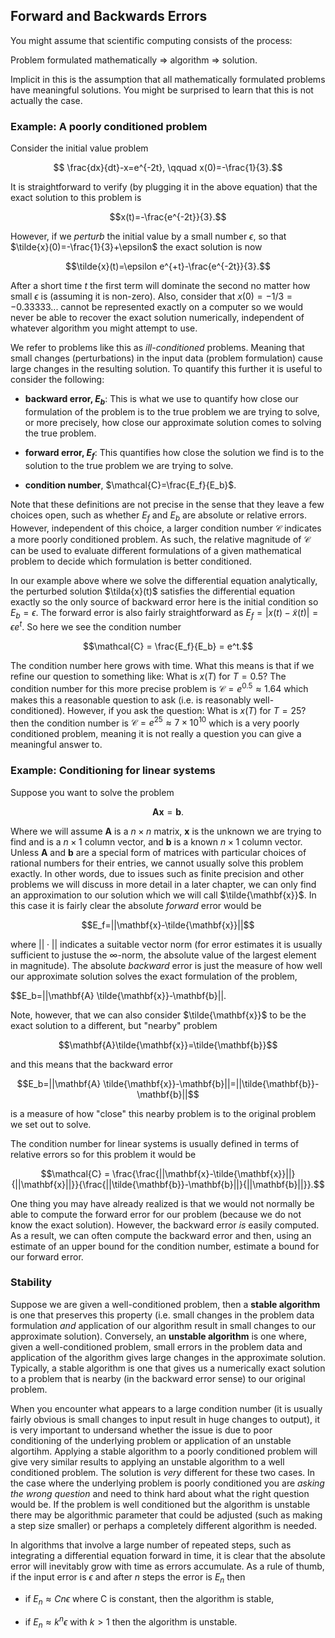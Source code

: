 ## Forward and Backwards Errors

You might assume that scientific computing consists of the process:  

Problem formulated mathematically $\Rightarrow$ algorithm $\Rightarrow$ solution.  

Implicit in this is the assumption that all mathematically formulated problems have meaningful solutions.  You might be surprised to learn that this is not actually the case.

### Example: A poorly conditioned problem

Consider the initial value problem  

$$ \frac{dx}{dt}-x=e^{-2t}, \qquad x(0)=-\frac{1}{3}.$$

It is straightforward to verify (by plugging it in the above equation) that the exact solution to this problem is  

$$x(t)=-\frac{e^{-2t}}{3}.$$

However, if we *perturb* the initial value by a small number $\epsilon$, so that $\tilde{x}(0)=-\frac{1}{3}+\epsilon$ the exact solution is now

$$\tilde{x}(t)=\epsilon e^{+t}-\frac{e^{-2t}}{3}.$$

After a short time $t$ the first term will dominate the second no matter how small $\epsilon$ is (assuming it is non-zero).  Also, consider that $x(0)=-1/3=-0.33333...$ cannot be represented exactly on a computer so we would never be able to recover the exact solution numerically, independent of whatever algorithm you might attempt to use.

We refer to problems like this as *ill-conditioned* problems.  Meaning that small changes (perturbations) in the input data (problem formulation) cause large changes in the resulting solution.  To quantify this further it is useful to consider the following:  

- **backward error, $E_b$**:  This is what we use to quantify how close our formulation of the problem is to the true problem we are trying to solve, or more precisely, how close our approximate solution comes to solving the true problem.

- **forward error, $E_f$**:  This quantifies how close the solution we find is to the solution to the true problem we are trying to solve.  

- **condition number**, $\mathcal{C}=\frac{E_f}{E_b}$.

Note that these definitions are not precise in the sense that they leave a few choices open, such as whether $E_f$ and $E_b$ are absolute or relative errors.  However, independent of this choice, a larger condition number $\mathcal{C}$ indicates a more poorly conditioned problem.  As such, the relative magnitude of $\mathcal{C}$ can be used to evaluate different formulations of a given mathematical problem to decide which formulation is better conditioned.

In our example above where we solve the differential equation analytically, the perturbed solution $\tilda{x}(t)$ satisfies the differential equation exactly so the only source of backward error here is the initial condition so $E_b=\epsilon$.  The forward error is also fairly straightforward as $E_f = |x(t)-\tilde{x}(t)| = \epsilon e^t$.  So here we see the condition number

$$\mathcal{C} =  \frac{E_f}{E_b} = e^t.$$

The condition number here grows with time.  What this means is that if we refine our question to something like: What is $x(T)$ for $T=0.5$?  The condition number for this more precise problem is $\mathcal{C}=e^{0.5}\approx 1.64$ which makes this a reasonable question to ask (i.e. is reasonably well-conditioned).  However, if you ask the question: What is $x(T)$ for $T=25$? then the condition number is $\mathcal{C}=e^25 \approx 7\times 10^{10}$ which is a very poorly conditioned problem, meaning it is not really a question you can give a meaningful answer to.

### Example: Conditioning for linear systems

Suppose you want to solve the problem

$$\mathbf{A}\mathbf{x}=\mathbf{b}.$$

Where we will assume $\mathbf{A}$ is a $n\times n$ matrix, $\mathbf{x}$ is the unknown we are trying to find and is a $n\times 1$ column vector, and $\mathbf{b}$ is a known $n\times 1$ column vector.  Unless $\mathbf{A}$ and $\mathbf{b}$ are a special form of matrices with particular choices of rational numbers for their entries, we cannot usually solve this problem exactly.  In other words, due to issues such as finite precision and other problems we will discuss in more detail in a later chapter, we can only find an approximation to our solution which we will call $\tilde{\mathbf{x}}$.  In this case it is fairly clear the absolute *forward* error would be  

$$E_f=||\mathbf{x}-\tilde{\mathbf{x}}||$$

where $||\cdot||$ indicates a suitable vector norm (for error estimates it is usually sufficient to justuse the $\infty$-norm, the absolute value of the largest element in magnitude). The absolute *backward* error is just the measure of how well our approximate solution solves the exact formulation of the problem,

$$E_b=||\mathbf{A} \tilde{\mathbf{x}}-\mathbf{b}||.

Note, however, that we can also consider $\tilde{\mathbf{x}}$ to be the exact solution to a different, but "nearby" problem  

$$\mathbf{A}\tilde{\mathbf{x}}=\tilde{\mathbf{b}}$$  

and this means that the backward error  

$$E_b=||\mathbf{A} \tilde{\mathbf{x}}-\mathbf{b}||=||\tilde{\mathbf{b}}-\mathbf{b}||$$  

is a measure of how "close" this nearby problem is to the original problem we set out to solve.

The condition number for linear systems is usually defined in terms of relative errors so for this problem it would be

$$\mathcal{C} = \frac{\frac{||\mathbf{x}-\tilde{\mathbf{x}}||}{||\mathbf{x}||}}{\frac{||\tilde{\mathbf{b}}-\mathbf{b}||}{||\mathbf{b}||}}.$$

One thing you may have already realized is that we would not normally be able to compute the forward error for our problem (because we do not know the exact solution).  However, the backward error *is* easily computed.  As a result, we can often compute the backward error and then, using an estimate of an upper bound for the condition number, estimate a bound for our forward error.


### Stability

Suppose we are given a well-conditioned problem, then a **stable algorithm** is one that preserves this property (i.e. small changes in the problem data formulation *and* application of our algorithm result in small changes to our approximate solution).  Conversely, an **unstable algorithm** is one where, given a well-conditioned problem, small errors in the problem data and application of the algorithm gives large changes in the approximate solution.  Typically, a stable algorithm is one that gives us a numerically exact solution to a problem that is nearby (in the backward error sense) to our original problem.

When you encounter what appears to a large condition number (it is usually fairly obvious is small changes to input result in huge changes to output), it is very important to undersand whether the issue is due to poor conditioning of the underlying problem or application of an unstable algortihm.  Applying a stable algorithm to a poorly conditioned problem will give very similar results to applying an unstable algorithm to a well conditioned problem.  The solution is *very* different for these two cases.  In the case where the underlying problem is poorly conditioned you are *asking the wrong question* and need to think hard about what the right question would be.  If the problem is well conditioned but the algorithm is unstable there may be algorithmic parameter that could be adjusted (such as making a step size smaller) or perhaps a completely different algorithm is needed.

In algorithms that involve a large number of repeated steps, such as integrating a differential equation forward in time, it is clear that the absolute error will inevitably grow with time as errors accumulate.  As a rule of thumb, if the input error is $\epsilon$ and after $n$ steps the error is $E_n$ then  

- if $E_n \approx C n \epsilon$ where C is constant, then the algorithm is stable,

- if $E_n \approx k^n \epsilon$ with $k>1$ then the algorithm is unstable.






